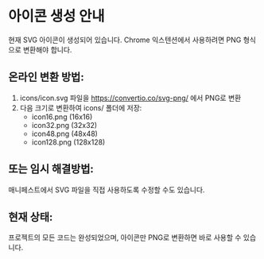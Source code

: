 # 아이콘 생성 안내

현재 SVG 아이콘이 생성되어 있습니다. Chrome 익스텐션에서 사용하려면 PNG 형식으로 변환해야 합니다.

## 온라인 변환 방법:
1. icons/icon.svg 파일을 https://convertio.co/svg-png/ 에서 PNG로 변환
2. 다음 크기로 변환하여 icons/ 폴더에 저장:
   - icon16.png (16x16)
   - icon32.png (32x32) 
   - icon48.png (48x48)
   - icon128.png (128x128)

## 또는 임시 해결방법:
매니페스트에서 SVG 파일을 직접 사용하도록 수정할 수도 있습니다.

## 현재 상태:
프로젝트의 모든 코드는 완성되었으며, 아이콘만 PNG로 변환하면 바로 사용할 수 있습니다.
